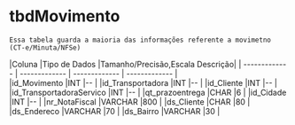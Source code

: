 <!-- TITLE: Dicionário De Dados -->
<!-- SUBTITLE: A quick summary of Dicionario De Dados -->

# tbdMovimento
	Essa tabela guarda a maioria das informações referente a movimetno (CT-e/Minuta/NFSe)

				
|Coluna 	|Tipo de Dados 	|Tamanho/Precisão,Escala 	Descrição|
| ------------- |  ------------- |  ------------- | ------------- | 			
|id_Movimento 	|INT 	|-- 	          |
|id_Transportadora 	|INT 	|-- 	          |
|id_Cliente 	|INT 	|-- 	          |
|id_TransportadoraServico 	|INT 	|-- 	          |
|qt_prazoentrega 	|CHAR 	|6 	          |
|id_Cidade 	|INT 	|-- 	          |
|nr_NotaFiscal 	|VARCHAR 	|800 	          |
|ds_Cliente 	|CHAR 	|80 	          |
|ds_Endereco 	|VARCHAR 	|70 	          |
|ds_Bairro 	|VARCHAR 	|30 	          |
				
